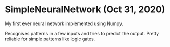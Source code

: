 # SimpleNeuralNetwork (Oct 31, 2020)
My first ever neural network implemented using Numpy.

Recognises patterns in a few inputs and tries to predict the output. Pretty reliable for simple patterns like logic gates.
